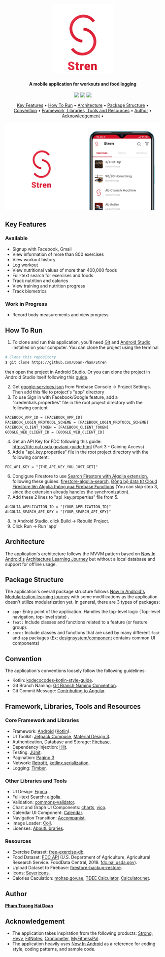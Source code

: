 <h1 align="center">
  <img src="assets/Stren_Logo.png" alt="App logo" width="200">
</h1>

<h4 align="center">A mobile application for workouts and food logging</h4>

<p align="center">
    <img src ="https://img.shields.io/github/contributors/Doan-Pham/Stren">
    <img src ="https://img.shields.io/github/last-commit/Doan-Pham/Stren">
    <img src="https://img.shields.io/github/repo-size/Doan-Pham/Stren">
</p>

<p align="center">
  <a href="#key-features">Key Features</a> •
  <a href="#how-to-run">How To Run</a> •
  <a href="#architecture">Architecture</a> •
  <a href="#package-structure">Package Structure</a> •
  <a href="#convention">Convention</a> •
  <a href="#framework-libraries-tools-and-resources">Framework, Libraries, Tools and Resources</a> •
  <a href="#author">Author</a> •
  <a href="#acknowledgement">Acknowledgement</a> •
</p>

![screenshot](assets/Stren_Showcase.png)

## Key Features
### Available
* Signup with Facebook, Gmail
* View information of more than 800 exercises
* View workout history
* Log workout
* View nutritional values of more than 400,000 foods
* Full-text search for exercises and foods
* Track nutrition and calories
* View training and nutrition progress
* Track biometrics
### Work in Progress
* Record body measurements and view progress

## How To Run

1. To clone and run this application, you'll need [Git](https://git-scm.com) and [Android Studio](https://developer.android.com/studio/install) installed on your computer. 
You can clone the project using the terminal 

```bash
# Clone this repository
$ git clone https://github.com/Doan-Pham/Stren
```

then open the project in Android Studio. Or you can clone the project in Android Studio itself following this [guide](https://www.geeksforgeeks.org/how-to-clone-android-project-from-github-in-android-studio/).

2. Get [google-services.json](https://console.firebase.google.com/u/2/project/stren-55f4e/settings/general/android:com.haidoan.android.stren) from Firebase Console -> Project Settings. Then add this file to project's "app" directory
3. To use Sign in with Facebook/Google feature, add a "credentials.properties" file in the root project directory with the following content

```
FACEBOOK_APP_ID = [FACEBOOK_APP_ID]
FACEBOOK_LOGIN_PROTOCOL_SCHEME = [FACEBOOK_LOGIN_PROTOCOL_SCHEME]
FACEBOOK_CLIENT_TOKEN = [FACEBOOK_CLIENT_TOKEN]
GOOGLE_WEB_CLIENT_ID = [GOOGLE_WEB_CLIENT_ID]
```
4. Get an API Key for FDC following this guide: https://fdc.nal.usda.gov/api-guide.html (Part 3 - Gaining Access)
5. Add a "api_key.properties" file in the root project directory with the following content:
```
FDC_API_KEY = "[THE_API_KEY_YOU_JUST_GET]"
```
6. Congigure Firestore to use [Search Firestore with Algolia extension](https://extensions.dev/extensions/algolia/firestore-algolia-search), following these guides: [firestore-algolia-search](https://github.com/algolia/firestore-algolia-search), [Đồng bộ data từ Cloud Firestore lên Algolia thông qua Firebase Functions](https://viblo.asia/p/dong-bo-data-tu-cloud-firestore-len-algolia-thong-qua-firebase-functions-3P0lP9Om5ox) (You can skip step 3, since the extension already handles the synchronization).
7. Add these 2 lines to "api_key.properties" file from 5.
```
ALGOLIA_APPLICATION_ID = "[YOUR_APPLICATION_ID]"
ALGOLIA_SEARCH_API_KEY = "[YOUR_SEARCH_API_KEY]"
```
8. In Android Studio, click Build -> Rebuild Project.
9. Click Run -> Run 'app'

## Architecture
The application's architecture follows the MVVM pattern based on [Now In Android's](https://github.com/android/nowinandroid/tree/main) [Architecture Learning Journey](https://github.com/android/nowinandroid/blob/main/docs/ArchitectureLearningJourney.md) but without a local database and support for offline usage.

## Package Structure
The application's overall package structure follows [Now In Android's](https://github.com/android/nowinandroid/tree/main) [Modularization learning journey](https://github.com/android/nowinandroid/blob/main/docs/ModularizationLearningJourney.md)
with some modifications as the application doesn't utilize modularization yet.
In general, there are 3 types of packages:
* `app:` Entry point of the application. Handles the top-level logic (Top-level navigation, top-level state) .
* `feat:` Include classes and functions related to a feature (or feature group).
* `core:` Include classes and functions that are used by many different `feat` and `app` packages (Ex: [designsystem/component](https://github.com/Doan-Pham/Stren/tree/dev/app/src/main/java/com/haidoan/android/stren/core/designsystem/component) contains common UI components)

## Convention
The application's conventions loosely follow the following guidelines:
- Kotlin: [kodecocodes-kotlin-style-guide](https://github.com/kodecocodes/kotlin-style-guide).
- Git Branch Naming: [Git Branch Naming Convention](https://dev.to/couchcamote/git-branching-name-convention-cch).
- Git Commit Message: [Contributing to Angular](https://github.com/angular/angular/blob/22b96b9/CONTRIBUTING.md#-commit-message-guidelines).

## Framework, Libraries, Tools and Resources
### Core Framework and Libraries
- Framework: [Android](https://www.android.com/) ([Kotlin](https://kotlinlang.org/)).
- UI Toolkit: [Jetpack Compose](https://developer.android.com/jetpack/compose?gclid=Cj0KCQjw6cKiBhD5ARIsAKXUdyb-Ol7pdUNLEEqp8HC9iHwudsHWUp-2Ppta7Kv9tT78WbryuKQEz4EaAkF9EALw_wcB&gclsrc=aw.ds), [Material Design 3](https://m3.material.io/).
- Authentication, Database and Storage: [Firebase](https://firebase.google.com/).
- Dependency Injection: [Hilt](https://dagger.dev/hilt/).
- Testing: [JUnit](https://junit.org/junit4/).
- Pagination: [Paging 3](https://developer.android.com/topic/libraries/architecture/paging/v3-overview).
- Network: [Retrofit](https://square.github.io/retrofit/), [kotlinx.serialization](https://github.com/Kotlin/kotlinx.serialization).
- Logging: [Timber](https://github.com/JakeWharton/timber).
### Other Libraries and Tools
- UI Design: [Figma](https://www.figma.com/).
- Full-text Search: [algolia](https://www.algolia.com/).
- Validation: [commons-validator](https://github.com/apache/commons-validator).
- Chart and Graph UI Components: [charts](https://github.com/tehras/charts), [vico](https://github.com/patrykandpatrick/vico).
- Calendar UI Component: [Calendar](https://github.com/kizitonwose/Calendar).
- Navigation Transition: [Accompanist](https://github.com/google/accompanist).
- Image Loader: [Coil](https://github.com/coil-kt/coil).
- Licenses: [AboutLibraries](https://github.com/mikepenz/AboutLibraries).
### Resources
- Exercise Dataset: [free-exercise-db](https://github.com/yuhonas/free-exercise-db).
- Food Dataset: [FDC API](https://fdc.nal.usda.gov/api-guide.html) (U.S. Department of Agriculture, Agricultural Research Service. FoodData Central, 2019. [fdc.nal.usda.gov](https://fdc.nal.usda.gov/)).
- Upload Dataset to Firebase: [firestore-backup-restore](https://github.com/dalenguyen/firestore-backup-restore).
- Icons: [Severicons](https://www.figma.com/community/file/929620430222653376/Severicons---Essential-icon-set).
- Calories Caculation: [mohap.gov.ae](https://mohap.gov.ae/en/more/awareness-center/calories-calculation#:~:text=To%20determin%E2%80%8Be%20your,Calorie%2DCalculation%20%3D%20BMR%20x%201.375), [TDEE Calculator](https://tdeecalculator.net/result.php?s=imperial&age=30&g=female&lbs=114&in=61&act=1.2&bf=&f=1), [Calculator.net](https://www.calculator.net/calorie-calculator.html).
## Author
 [**Pham Truong Hai Doan**](https://github.com/Doan-Pham)

## Acknowledgement
  - The application takes inspiration from the following products: [Strong](https://www.strong.app/), [Hevy](https://www.hevyapp.com/), [FitNotes](http://www.fitnotesapp.com/), [Cronometer](https://cronometer.com/), [MyFitnessPal](https://www.myfitnesspal.com/).
  - The application heavily uses [Now In Android](https://github.com/android/nowinandroid) as a reference for coding style, coding patterns, and sample code.
  
